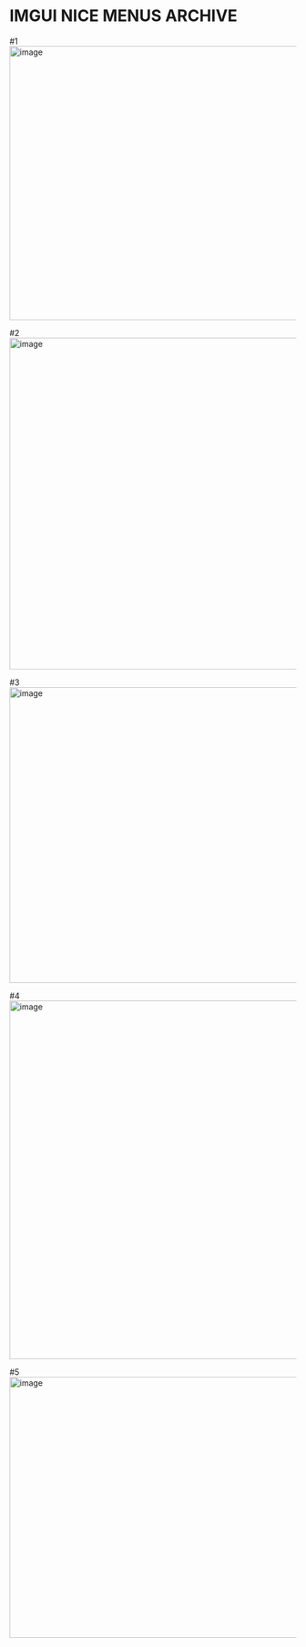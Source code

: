 # IMGUI NICE MENUS ARCHIVE



#1
<img width="730" height="480" alt="image" src="https://github.com/user-attachments/assets/81c1b740-f9e6-4ae5-8e00-1fed30768673" />

#2
<img width="878" height="581" alt="image" src="https://github.com/user-attachments/assets/3cb1eca1-15a8-4872-aa59-e1710fa5eb66" />

#3
<img width="726" height="518" alt="image" src="https://github.com/user-attachments/assets/676607c6-e74a-4d42-9182-8720d3311135" />

#4
<img width="712" height="628" alt="image" src="https://github.com/user-attachments/assets/8a3aedbc-304b-4b7e-9247-6cce61d24205" />

#5
<img width="656" height="457" alt="image" src="https://github.com/user-attachments/assets/a0d9ae85-ea4c-49a0-b955-e2c65f078a31" />



